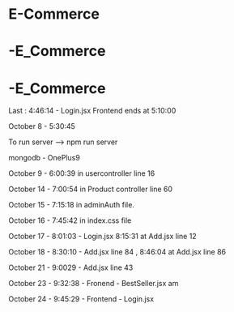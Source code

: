 # E-Commerce
# -E_Commerce
# -E_Commerce

Last : 4:46:14 - Login.jsx
Frontend ends at 5:10:00

October 8 - 5:30:45

To run server --> npm run server

mongodb - OnePlus9

October 9 - 6:00:39 in usercontroller line 16

October 14 - 7:00:54 in Product controller line 60
 
October 15 - 7:15:18 in adminAuth file.

October 16 - 7:45:42 in index.css file

October 17 - 8:01:03 - Login.jsx  8:15:31 at Add.jsx line 12

October 18 - 8:30:10 - Add.jsx line 84 , 8:46:04 at Add.jsx line 86

October 21 - 9:0029 - Add.jsx line 43

October 23 - 9:32:38 - Fronend - BestSeller.jsx am  

October 24 - 9:45:29 - Frontend - Login.jsx 
